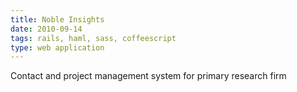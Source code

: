```yaml
---
title: Noble Insights
date: 2010-09-14
tags: rails, haml, sass, coffeescript
type: web application
---
```


Contact and project management system for primary research firm
